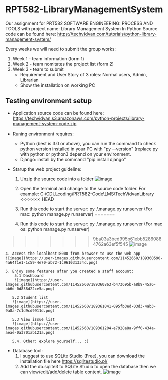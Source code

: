 # RPT582-LibraryManagementSystem

Our assignment for PRT582 SOFTWARE ENGINEERING: PROCESS AND TOOLS with project name: Library Management System In Python
Source code can be found here: https://techvidvan.com/tutorials/python-library-management-system/

Every weeks we will need to submit the group works:
1. Week 1 - team information (form 1)
2. Week 2 - team nomitates the project list (form 2)
3. Week 3 - team to submit
     * Requirement and User Story of 3 roles: Normal users, Admin, Librarian 
     * Show the installation on working PC


## Testing environment setup
+ Application source code can be found here: https://techvidvan.s3.amazonaws.com/python-projects/library-management-system-code.zip
+ Runing environment requires:
    + Python (best is 3.0 or above), you can run the command to check python version installed in your PC with "py --version" (replace py with python or python3 depend on your environment.
    + Django: install by the command "pip install django"
    
 + Starup the web project guideline:
    1. Unzip the source code into a folder
    ![image](https://user-images.githubusercontent.com/11452660/189360229-9efac6eb-f1e2-4e87-b1ee-443bf8e9f123.png)

    2. Open the terminal and change to the source code folder. For example: C:\CDU_coding\PRT582-Code\LMS\TechVidvanLibrary  
<<<<<<< HEAD
    3. Run this code to start the server: py .\manage.py runserver (For mac: python manage.py runserver)
=======
    3. Run this code to start the server: py .\manage.py runserver (For mac os: python manage.py runserver)
>>>>>>> 9ba03a3bed995b61ebb52860884762a63ef5f545
    ![image](https://user-images.githubusercontent.com/11452660/189360385-35cc47a8-1061-4b3f-9242-aabb01f453ff.png)

    4. Access the localhost:8000 from browser to use the web app
    ![image](https://user-images.githubusercontent.com/11452660/189360590-4a64f1e1-1c59-4e70-ab72-1c961031334d.png)

    5. Enjoy some features after you created a staff account:
        5.1 Dashboard
        ![image](https://user-images.githubusercontent.com/11452660/189360863-b473695b-a8b9-45a6-bb6d-0d838d22ce5a.png)
        
       5.2 Student list
       ![image](https://user-images.githubusercontent.com/11452660/189361041-095fb3ed-03d3-4ab3-9a8a-7c1d9cd9911d.png)
       
       5.3 View issue list
       ![image](https://user-images.githubusercontent.com/11452660/189361204-e7928a8a-9ff0-434a-aeae-0a3701ab121a.png)

       5.4. Other: explore yourself... :)

 + Database tool: 
    1. I suggest to use SQLite Studio (Free), you can download the installation file here https://sqlitestudio.pl/
    2. Add the db.sqlite3 to SQLite Studio to open the database then we can view/edit/add/delete table content.
    ![image](https://user-images.githubusercontent.com/11452660/189360027-a78bdb07-4efb-430e-98f3-b1878e940838.png)


    
        


